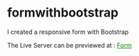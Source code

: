 # formwithbootstrap

I created a responsive form with Bootstrap

The Live Server can be previewed at : <a href="https://formwithbootstrap.netlify.app" target="_blank" style="color:green"> Form </a>